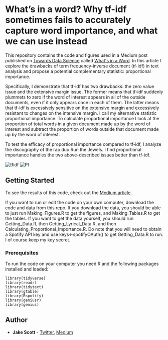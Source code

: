# What’s in a word? Why tf-idf sometimes fails to accurately capture word importance, and what we can use instead

This repository contains the code and figures used in a Medium post published on [Towards Data Science](https://towardsdatascience.com/) called [What's in a Word](https://towardsdatascience.com/whats-in-a-word-da7373a8ccb). In this article I explore the drawbacks of term frequency-inverse document (tf-idf) in text analysis and propose a potential complementary statistic: proportional importance. 

Specifically, I demonstrate that tf-idf has two drawbacks: the zero value issue and the extensive margin issue. The former means that tf-idf suddenly plummets to zero if the word of interest appears in all of the outside documents, even if it only appears once in each of them. The latter means that tf-idf is excessively sensitive on the extensive margin and excessively resistant to changes on the intensive margin. I call my alternative statistic proportional importance. To calculate proportional importance I look at the proportion of total words in a given document made up by the word of interest and subtract the proportion of words outside that document made up by the word of interest.

To test the efficacy of proportional importance compared to tf-idf, I analyze the discography of the rap duo Run the Jewels. I find proportional importance handles the two above-described issues better than tf-idf. 

![tfidf](https://user-images.githubusercontent.com/56490913/97821433-6755cd00-1c80-11eb-854b-746d1bec348a.png)
![PI](https://user-images.githubusercontent.com/56490913/97821439-72106200-1c80-11eb-84dc-e025d5a93063.png)

## Getting Started

To see the results of this code, check out the [Medium article](https://towardsdatascience.com/whats-in-a-word-da7373a8ccb). 

If you want to run or edit the code on your own computer, download the code and data from this repo. If you download the data, you should be able to just run Making_Figures.R to get the figures, and Making_Tables.R to get the tables. If you want to get the data yourself, you should run Getting_Data.R, then Getting_Lyrical_Data.R, and then Calculating_Proportional_Importance.R. Do note that you will need to obtain a Spotify API key and use keys<-spotifyOAuth() to get Getting_Data.R to run. I of course keep my key secret. 

### Prerequisites

To run the code on your computer you need R and the following packages installed and loaded:

```
library(tidyverse)
library(readr)
library(tidytext)
library(gtable)
library(Rspotify)
library(geniusr)
library(genius)
```
## Author
* **Jake Scott** - [Twitter](https://twitter.com/jakepscott2020), [Medium](https://medium.com/@jakepscott16)
